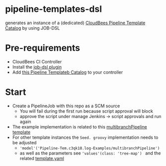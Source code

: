 # pipeline-templates-dsl

generates an instance of a (dedicated) [CloudBees Pipeline Template Catalog](https://docs.cloudbees.com/docs/admin-resources/latest/pipeline-templates-user-guide/) by using JOB-DSL



# Pre-requirements
* CloudBees CI Controller
* Install the [job-dsl plugin](https://github.com/jenkinsci/job-dsl-plugin) 
* Add [this Pipeline Templateb Catalog](https://github.com/pipeline-demo-caternberg/pipeline-examples/tree/master/templates) to your controller

# Start 
* Create a PipelineJob with this repo as a SCM source
  * You will fail during the first run because script approval will block
  * approve the script under manage Jenkins -> script approvals and run again
* The example implementation is related to this [multibranchPipeline template](https://github.com/pipeline-demo-caternberg/pipeline-examples/tree/master/templates/multibranchPipeline)
* For other template instances the `Seed. groovy` implementation needs to be adjusted
  * `'model'('Pipeline-Tem.c3qk18.log-Examples/multibranchPipeline')`
  * as well as the parameters see `'values'(class: 'tree-map') ` and the related [template.yaml](https://github.com/pipeline-demo-caternberg/pipeline-examples/blob/master/templates/multibranchPipeline/template.yaml) 

